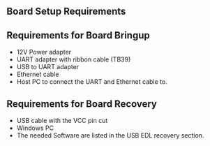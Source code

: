 ## Board Setup Requirements

## Requirements for Board Bringup
*	12V Power adapter
*	UART adapter with ribbon cable (TB39)
*	USB to UART adapter
*	Ethernet cable
*	Host PC to connect the UART and Ethernet cable to.

## Requirements for Board Recovery
*	USB cable with the VCC pin cut
*	Windows PC 
*	The needed Software are listed in the USB EDL recovery section. 
